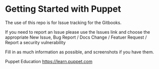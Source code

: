 # Getting Started with Puppet

The use of this repo is for Issue tracking for the Gitbooks.

If you need to report an Issue please use the Issues link and choose the appropriate New Issue, Bug Report / Docs Change / Featuer Request / Report a security vulnerability

Fill in as much information as possible, and screenshots if you have them.

Puppet Education
https://learn.puppet.com
